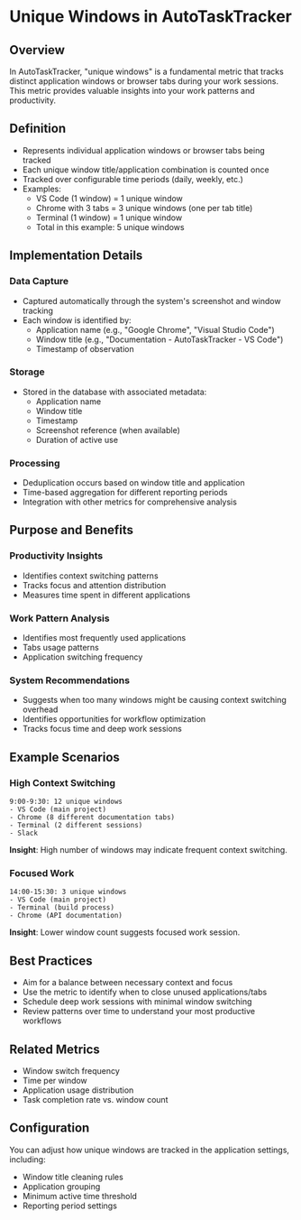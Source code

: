 # Unique Windows in AutoTaskTracker

## Overview
In AutoTaskTracker, "unique windows" is a fundamental metric that tracks distinct application windows or browser tabs during your work sessions. This metric provides valuable insights into your work patterns and productivity.

## Definition
- Represents individual application windows or browser tabs being tracked
- Each unique window title/application combination is counted once
- Tracked over configurable time periods (daily, weekly, etc.)
- Examples:
  - VS Code (1 window) = 1 unique window
  - Chrome with 3 tabs = 3 unique windows (one per tab title)
  - Terminal (1 window) = 1 unique window
  - Total in this example: 5 unique windows

## Implementation Details

### Data Capture
- Captured automatically through the system's screenshot and window tracking
- Each window is identified by:
  - Application name (e.g., "Google Chrome", "Visual Studio Code")
  - Window title (e.g., "Documentation - AutoTaskTracker - VS Code")
  - Timestamp of observation

### Storage
- Stored in the database with associated metadata:
  - Application name
  - Window title
  - Timestamp
  - Screenshot reference (when available)
  - Duration of active use

### Processing
- Deduplication occurs based on window title and application
- Time-based aggregation for different reporting periods
- Integration with other metrics for comprehensive analysis

## Purpose and Benefits

### Productivity Insights
- Identifies context switching patterns
- Tracks focus and attention distribution
- Measures time spent in different applications

### Work Pattern Analysis
- Identifies most frequently used applications
- Tabs usage patterns
- Application switching frequency

### System Recommendations
- Suggests when too many windows might be causing context switching overhead
- Identifies opportunities for workflow optimization
- Tracks focus time and deep work sessions

## Example Scenarios

### High Context Switching
```
9:00-9:30: 12 unique windows
- VS Code (main project)
- Chrome (8 different documentation tabs)
- Terminal (2 different sessions)
- Slack
```
**Insight**: High number of windows may indicate frequent context switching.

### Focused Work
```
14:00-15:30: 3 unique windows
- VS Code (main project)
- Terminal (build process)
- Chrome (API documentation)
```
**Insight**: Lower window count suggests focused work session.

## Best Practices
- Aim for a balance between necessary context and focus
- Use the metric to identify when to close unused applications/tabs
- Schedule deep work sessions with minimal window switching
- Review patterns over time to understand your most productive workflows

## Related Metrics
- Window switch frequency
- Time per window
- Application usage distribution
- Task completion rate vs. window count

## Configuration
You can adjust how unique windows are tracked in the application settings, including:
- Window title cleaning rules
- Application grouping
- Minimum active time threshold
- Reporting period settings
